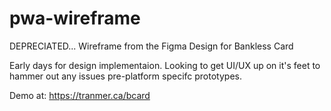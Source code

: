 # pwa-wireframe
DEPRECIATED...
Wireframe from the Figma Design for Bankless Card

Early days for design implementaion. Looking to get UI/UX up on it's feet to hammer out any issues pre-platform specifc prototypes.

Demo at: https://tranmer.ca/bcard
